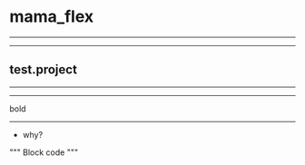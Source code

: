 # mama_flex
-------------
-------------
## test.project
-------------

***
bold
***


* why?

"""
Block code
"""
